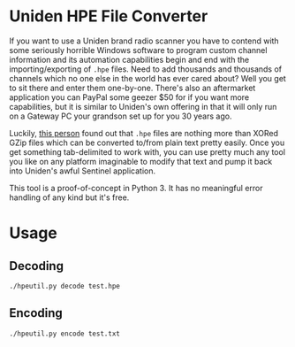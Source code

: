 # Uniden HPE File Converter

If you want to use a Uniden brand radio scanner you have to contend with some seriously horrible Windows software to program custom channel information and its automation capabilities begin and end with the importing/exporting of `.hpe` files. Need to add thousands and thousands of channels which no one else in the world has ever cared about? Well you get to sit there and enter them one-by-one. There's also an aftermarket application you can PayPal some geezer $50 for if you want more capabilities, but it is similar to Uniden's own offering in that it will only run on a Gateway PC your grandson set up for you 30 years ago.

Luckily, [this person](https://github.com/sq5bpf/hpe_open) found out that `.hpe` files are nothing more than XORed GZip files which can be converted to/from plain text pretty easily. Once you get something tab-delimited to work with, you can use pretty much any tool you like on any platform imaginable to modify that text and pump it back into Uniden's awful Sentinel application.

This tool is a proof-of-concept in Python 3. It has no meaningful error handling of any kind but it's free.

# Usage

## Decoding

`./hpeutil.py decode test.hpe`

## Encoding

`./hpeutil.py encode test.txt`
